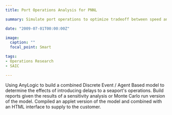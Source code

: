 ```yaml
---
title: Port Operations Analysis for PNNL

summary: Simulate port operations to optimize tradeoff between speed and security.

date: "2009-07-01T00:00:00Z"

image:
  caption: ""
  focal_point: Smart

tags:
- Operations Research
- SAIC

---
```


Using AnyLogic to build a combined Discrete Event / Agent Based model to determine the effects of introducing delays to a seaport's operations. Build reports given the results of a sensitivity analysis or Monte Carlo run version of the model. Compiled an applet version of the model and combined with an HTML interface to supply to the customer.